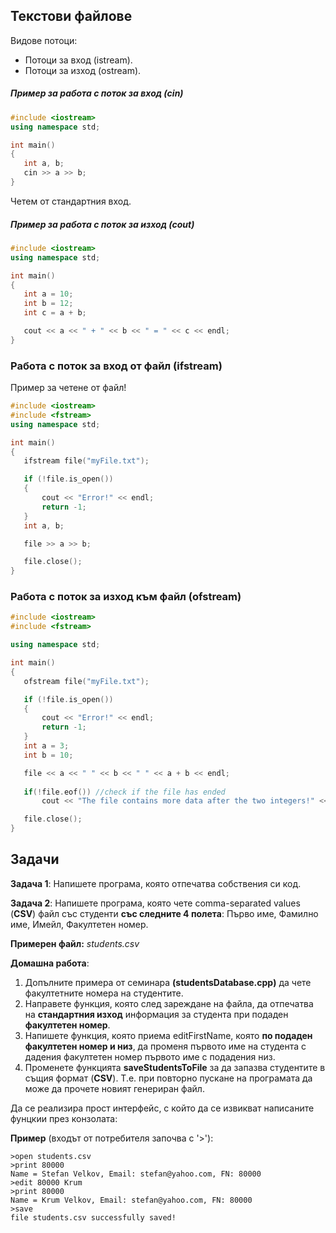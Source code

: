 ##  Текстови файлове
Видове потоци:
 - Потоци за вход (istream).
 - Потоци за изход (ostream).

#####  Пример за работа с поток за вход (cin)
 ```c++
#include <iostream>
using namespace std;

int main()
{
	int a, b;
	cin >> a >> b;
}
 ```
 Четем от стандартния вход.

#####  Пример за работа с поток за изход (cout)
 ```c++
#include <iostream>
using namespace std;

int main()
{
	int a = 10;
	int b = 12;
	int c = a + b;

	cout << a << " + " << b << " = " << c << endl;
}
 ```
	
### Работа с поток за вход от файл (ifstream)
Пример за четене от файл!
 ```c++
#include <iostream>
#include <fstream>
using namespace std;

int main()
{
	ifstream file("myFile.txt");

	if (!file.is_open())
	{
		cout << "Error!" << endl;
		return -1;
	}
	int a, b;

	file >> a >> b;

	file.close();
}
```
### Работа с поток за изход към файл (ofstream)
   
 ```c++
#include <iostream>
#include <fstream>

using namespace std;

int main()
{
	ofstream file("myFile.txt");

	if (!file.is_open())
	{
		cout << "Error!" << endl;
		return -1;
	}
	int a = 3;
	int b = 10;

	file << a << " " << b << " " << a + b << endl;
	
	if(!file.eof()) //check if the file has ended
		cout << "The file contains more data after the two integers!" << endl;

	file.close();
}
 ```
 ##  Задачи
 
**Задача 1**: Напишете програма, която отпечатва собствения си код.

**Задача 2**: Напишете програма,  която чете comma-separated values (**CSV**) файл със студенти **със следните 4 полета**: Първо име, Фамилно име, Имейл, Факултетен номер.

**Примерен файл:** *students.csv*

**Домашна работа**:

 1. Допълните примера от семинара **(studentsDatabase.cpp)** да чете факултетните номера на студентите.
2. Направете функция, която след зареждане на файла, да отпечатва на **стандартния изход** информация за студента при подаден **факултетен номер**.
3.  Напишете функция, която приема editFirstNamе, която **по подаден факултетен номер  и низ**, да променя първото име на студента с дадения факултетен номер първото име с подадения низ.
4.  Променете функцията **saveStudentsToFile** за да запазва студентите в същия формат (**CSV**). Т.е. при повторно пускане на програмата да може да прочете новият генериран файл.


Да се реализира прост интерфейс, с който да се извикват написаните фунцкии през конзолата:

**Пример** (входът от потребителя започва с '>'):

 ```
>open students.csv
>print 80000
Name = Stefan Velkov, Email: stefan@yahoo.com, FN: 80000
>edit 80000 Krum
>print 80000
Name = Krum Velkov, Email: stefan@yahoo.com, FN: 80000
>save
file students.csv successfully saved!
```
